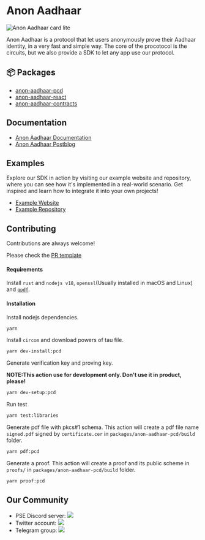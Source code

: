 # Anon Aadhaar

![Anon Aadhaar card lite](https://github.com/privacy-scaling-explorations/anon-aadhaar/assets/67648863/b29d784b-610a-4222-8fa5-4a2972e492fd)

Anon Aadhaar is a protocol that let users anonymously prove their Aadhaar identity, in a very fast and simple way.
The core of the procotocol is the circuits, but we also provide a SDK to let any app use our protocol.

## 📦 Packages

- [anon-aadhaar-pcd](packages/anon-aadhaar-pcd/)
- [anon-aadhaar-react](packages/anon-aadhaar-react/)
- [anon-aadhaar-contracts](packages/anon-aadhaar-contracts/)

## Documentation

- [Anon Aadhaar Documentation](https://anon-aadhaar-documentation.vercel.app/docs/intro)
- [Anon Aadhaar Postblog](https://mirror.xyz/privacy-scaling-explorations.eth/6R8kACTYp9mF3eIpLZMXs8JAQmTyb6Uy8KnZqzmDFZI)

## Examples
Explore our SDK in action by visiting our example website and repository, where you can see how it's implemented in a real-world scenario. Get inspired and learn how to integrate it into your own projects!

- [Example Website](https://anon-aadhaar-example.vercel.app/)
- [Example Repository](https://github.com/anon-aadhaar-private/anon-aadhaar-example)

## Contributing

Contributions are always welcome!

Please check the [PR template](.github/PULL_REQUEST_TEMPLATE.md)

#### Requirements

Install `rust` and `nodejs v18`, `openssl`(Usually installed in macOS and Linux) and [`qpdf`](https://qpdf.readthedocs.io/en/stable/download.html).

#### Installation

Install nodejs dependencies.

```bash
yarn
```

Install `circom` and download powers of tau file.

```bash
yarn dev-install:pcd
```

Generate verification key and proving key.

**NOTE:This action use for development only. Don't use it in product, please!**

```bash
yarn dev-setup:pcd
```

Run test

```bash
yarn test:libraries
```

Generate pdf file with pkcs#1 schema. This action will create a pdf file name `signed.pdf` signed by `certificate.cer` in `packages/anon-aadhaar-pcd/build` folder.

```bash
yarn pdf:pcd
```

Generate a proof. This action will create a proof and its public scheme in `proofs/` in `packages/anon-aadhaar-pcd/build` folder.

```bash
yarn proof:pcd
```

## Our Community 


- PSE Discord server: <a href="https://discord.com/invite/sF5CT5rzrR"><img src="https://img.shields.io/badge/discord-pse-blue"></a>
- Twitter account: <a href="https://twitter.com/AnonAadhaar"><img src="https://img.shields.io/twitter/follow/Anon_Aadhaar?style=flat-square&logo=twitter"></a>
- Telegram group: <a href="https://t.me/anon_aadhaar"><img src="https://img.shields.io/badge/telegram-@anon_aadhaar-blue.svg?style=flat-square&logo=telegram"></a>